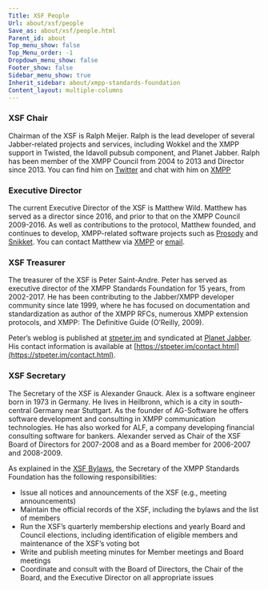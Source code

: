 ```yaml
---
Title: XSF People
Url: about/xsf/people
Save_as: about/xsf/people.html
Parent_id: about
Top_menu_show: false
Top_Menu_order: -1
Dropdown_menu_show: false
Footer_show: false
Sidebar_menu_show: true
Inherit_sidebar: about/xmpp-standards-foundation
Content_layout: multiple-columns
---
```


### XSF Chair

Chairman of the XSF is Ralph Meijer. Ralph is the lead developer of several Jabber-related projects and services, including Wokkel and the XMPP support in Twisted, the Idavoll pubsub component, and Planet Jabber. Ralph has been member of the XMPP Council from 2004 to 2013 and Director since 2013. You can find him on [Twitter](http://twitter.com/ralphm) and chat with him on [XMPP](xmpp:ralphm@ik.nu)

### Executive Director

The current Executive Director of the XSF is Matthew Wild. Matthew has served as a director since 2016, and prior to that on the XMPP Council 2009-2016. As well as contributions to the protocol, Matthew founded, and continues to develop, XMPP-related software projects such as [Prosody](https://prosody.im/) and [Snikket](https://snikket.org/). You can contact Matthew via [XMPP](xmpp:me@matthewwild.co.uk) or [email](mailto:me@matthewwild.co.uk).

### XSF Treasurer

The treasurer of the XSF is Peter Saint-Andre. Peter has served as executive director of the XMPP Standards Foundation for 15 years, from 2002-2017. He has been contributing to the Jabber/XMPP developer community since late 1999, where he has focused on documentation and standardization as author of the XMPP RFCs, numerous XMPP extension protocols, and XMPP: The Definitive Guide (O’Reilly, 2009).

Peter’s weblog is published at [stpeter.im](https://stpeter.im) and syndicated at [Planet Jabber](https://planet.jabber.org). His contact information is available at [https://stpeter.im/contact.html](https://stpeter.im/contact.html).

### XSF Secretary

The Secretary of the XSF is Alexander Gnauck. Alex is a software engineer born in 1973 in Germany. He lives in Heilbronn, which is a city in south-central Germany near Stuttgart. As the founder of AG-Software he offers software development and consulting in XMPP communication technologies. He has also worked for ALF, a company developing financial consulting software for bankers. Alexander served as Chair of the XSF Board of Directors for 2007-2008 and as a Board member for 2006-2007 and 2008-2009.

As explained in the [XSF Bylaws](/about/xsf/bylaws), the Secretary of the XMPP Standards Foundation has the following responsibilities:

- Issue all notices and announcements of the XSF (e.g., meeting announcements)
- Maintain the official records of the XSF, including the bylaws and the list of members
- Run the XSF’s quarterly membership elections and yearly Board and Council elections, including identification of eligible members and maintenance of the XSF’s voting bot
- Write and publish meeting minutes for Member meetings and Board meetings
- Coordinate and consult with the Board of Directors, the Chair of the Board, and the Executive Director on all appropriate issues
